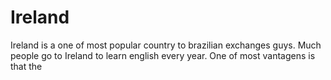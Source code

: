 # Ireland
Ireland is a one of most popular country to brazilian exchanges guys. Much people go to Ireland to learn english every year.
One of most vantagens is that the
